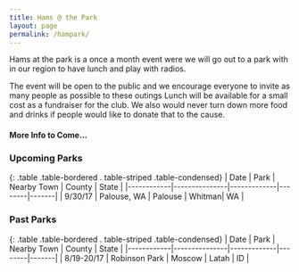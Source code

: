 ```yaml
---
title: Hams @ the Park
layout: page
permalink: /hampark/
---
```


Hams at the park is a once a month event were we will go out to a park with in our region to have lunch and play with radios.

The event will be open to the public and we encourage everyone to invite as many people as possible to these outings
Lunch will be available for a small cost as a fundraiser for the club. We also would never turn down more food and drinks if people would like to donate that to the cause.

#### More Info to Come...

### Upcoming Parks

{: .table .table-bordered . table-striped .table-condensed}
| Date       | Park          | Nearby Town | County | State |
|------------|---------------|-------------|--------|-------|
| 9/30/17    | Palouse, WA   | Palouse     | Whitman| WA    |

### Past Parks

{: .table .table-bordered . table-striped .table-condensed}
| Date       | Park          | Nearby Town | County | State |
|------------|---------------|-------------|--------|-------|
| 8/19-20/17 | Robinson Park | Moscow      | Latah  | ID    |